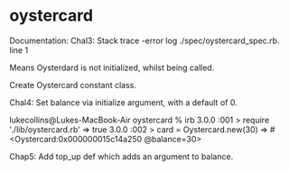 # oystercard

Documentation:
Chal3:
Stack trace -error log
./spec/oystercard_spec.rb.
line 1

Means Oysterdard is not initialized, whilst being called.

Create Oystercard constant class.

Chal4:
Set balance via initialize argument, with a default of 0.

lukecollins@Lukes-MacBook-Air oystercard % irb
3.0.0 :001 > require './lib/oystercard.rb'
 => true 
3.0.0 :002 > card = Oystercard.new(30)
 => #<Oystercard:0x000000015c14a250 @balance=30> 

 Chap5:
 Add top_up def which adds an argument to balance.

 